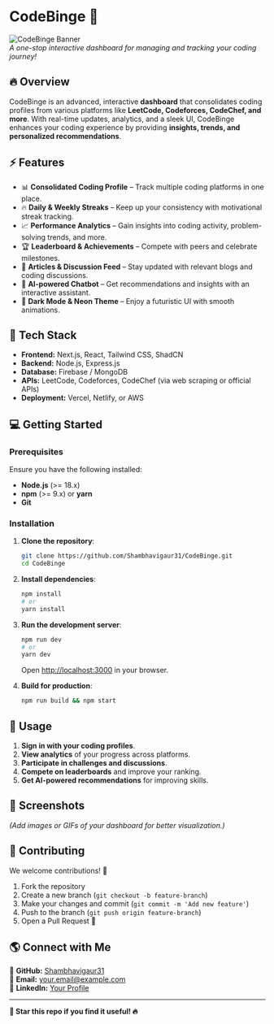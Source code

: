 # CodeBinge 🚀

![CodeBinge Banner](https://your-image-link.com)  
_A one-stop interactive dashboard for managing and tracking your coding journey!_

## 🔥 Overview
CodeBinge is an advanced, interactive **dashboard** that consolidates coding profiles from various platforms like **LeetCode, Codeforces, CodeChef, and more**. With real-time updates, analytics, and a sleek UI, CodeBinge enhances your coding experience by providing **insights, trends, and personalized recommendations**.

## ⚡ Features
- 📊 **Consolidated Coding Profile** – Track multiple coding platforms in one place.
- 🔥 **Daily & Weekly Streaks** – Keep up your consistency with motivational streak tracking.
- 📈 **Performance Analytics** – Gain insights into coding activity, problem-solving trends, and more.
- 🏆 **Leaderboard & Achievements** – Compete with peers and celebrate milestones.
- 📰 **Articles & Discussion Feed** – Stay updated with relevant blogs and coding discussions.
- 🤖 **AI-powered Chatbot** – Get recommendations and insights with an interactive assistant.
- 🎨 **Dark Mode & Neon Theme** – Enjoy a futuristic UI with smooth animations.

## 🚀 Tech Stack
- **Frontend:** Next.js, React, Tailwind CSS, ShadCN
- **Backend:** Node.js, Express.js
- **Database:** Firebase / MongoDB
- **APIs:** LeetCode, Codeforces, CodeChef (via web scraping or official APIs)
- **Deployment:** Vercel, Netlify, or AWS

## 💻 Getting Started

### Prerequisites
Ensure you have the following installed:
- **Node.js** (>= 18.x)
- **npm** (>= 9.x) or **yarn**
- **Git**

### Installation
1. **Clone the repository**:
   ```sh
   git clone https://github.com/Shambhavigaur31/CodeBinge.git
   cd CodeBinge
   ```

2. **Install dependencies**:
   ```sh
   npm install
   # or
   yarn install
   ```

3. **Run the development server**:
   ```sh
   npm run dev
   # or
   yarn dev
   ```
   Open [http://localhost:3000](http://localhost:3000) in your browser.

4. **Build for production**:
   ```sh
   npm run build && npm start
   ```

## 🎯 Usage
1. **Sign in with your coding profiles**.
2. **View analytics** of your progress across platforms.
3. **Participate in challenges and discussions**.
4. **Compete on leaderboards** and improve your ranking.
5. **Get AI-powered recommendations** for improving skills.

## 📸 Screenshots
*(Add images or GIFs of your dashboard for better visualization.)*

## 🤝 Contributing
We welcome contributions! 🚀

1. Fork the repository
2. Create a new branch (`git checkout -b feature-branch`)
3. Make your changes and commit (`git commit -m 'Add new feature'`)
4. Push to the branch (`git push origin feature-branch`)
5. Open a Pull Request 🎉

## 🌎 Connect with Me
🔗 **GitHub:** [Shambhavigaur31](https://github.com/Shambhavigaur31)  
📧 **Email:** your.email@example.com  
🔗 **LinkedIn:** [Your Profile](https://linkedin.com/in/yourprofile)

---

**🚀 Star this repo if you find it useful! 🔥**